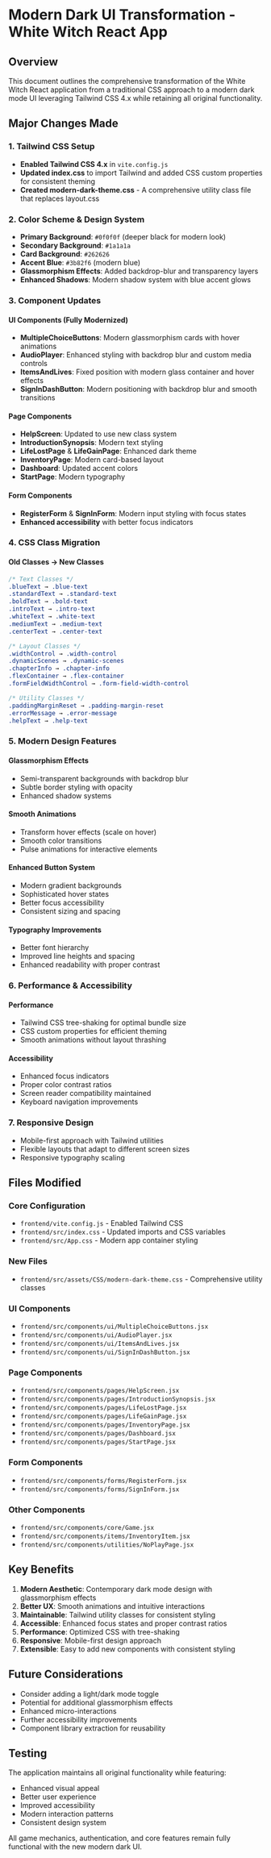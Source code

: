 # Modern Dark UI Transformation - White Witch React App

## Overview
This document outlines the comprehensive transformation of the White Witch React application from a traditional CSS approach to a modern dark mode UI leveraging Tailwind CSS 4.x while retaining all original functionality.

## Major Changes Made

### 1. Tailwind CSS Setup
- **Enabled Tailwind CSS 4.x** in `vite.config.js`
- **Updated index.css** to import Tailwind and added CSS custom properties for consistent theming
- **Created modern-dark-theme.css** - A comprehensive utility class file that replaces layout.css

### 2. Color Scheme & Design System
- **Primary Background**: `#0f0f0f` (deeper black for modern look)
- **Secondary Background**: `#1a1a1a` 
- **Card Background**: `#262626`
- **Accent Blue**: `#3b82f6` (modern blue)
- **Glassmorphism Effects**: Added backdrop-blur and transparency layers
- **Enhanced Shadows**: Modern shadow system with blue accent glows

### 3. Component Updates

#### UI Components (Fully Modernized)
- **MultipleChoiceButtons**: Modern glassmorphism cards with hover animations
- **AudioPlayer**: Enhanced styling with backdrop blur and custom media controls
- **ItemsAndLives**: Fixed position with modern glass container and hover effects
- **SignInDashButton**: Modern positioning with backdrop blur and smooth transitions

#### Page Components
- **HelpScreen**: Updated to use new class system
- **IntroductionSynopsis**: Modern text styling
- **LifeLostPage** & **LifeGainPage**: Enhanced dark theme
- **InventoryPage**: Modern card-based layout
- **Dashboard**: Updated accent colors
- **StartPage**: Modern typography

#### Form Components
- **RegisterForm** & **SignInForm**: Modern input styling with focus states
- **Enhanced accessibility** with better focus indicators

### 4. CSS Class Migration

#### Old Classes → New Classes
```css
/* Text Classes */
.blueText → .blue-text
.standardText → .standard-text
.boldText → .bold-text
.introText → .intro-text
.whiteText → .white-text
.mediumText → .medium-text
.centerText → .center-text

/* Layout Classes */
.widthControl → .width-control
.dynamicScenes → .dynamic-scenes
.chapterInfo → .chapter-info
.flexContainer → .flex-container
.formFieldWidthControl → .form-field-width-control

/* Utility Classes */
.paddingMarginReset → .padding-margin-reset
.errorMessage → .error-message
.helpText → .help-text
```

### 5. Modern Design Features

#### Glassmorphism Effects
- Semi-transparent backgrounds with backdrop blur
- Subtle border styling with opacity
- Enhanced shadow systems

#### Smooth Animations
- Transform hover effects (scale on hover)
- Smooth color transitions
- Pulse animations for interactive elements

#### Enhanced Button System
- Modern gradient backgrounds
- Sophisticated hover states
- Better focus accessibility
- Consistent sizing and spacing

#### Typography Improvements
- Better font hierarchy
- Improved line heights and spacing
- Enhanced readability with proper contrast

### 6. Performance & Accessibility

#### Performance
- Tailwind CSS tree-shaking for optimal bundle size
- CSS custom properties for efficient theming
- Smooth animations without layout thrashing

#### Accessibility
- Enhanced focus indicators
- Proper color contrast ratios
- Screen reader compatibility maintained
- Keyboard navigation improvements

### 7. Responsive Design
- Mobile-first approach with Tailwind utilities
- Flexible layouts that adapt to different screen sizes
- Responsive typography scaling

## Files Modified

### Core Configuration
- `frontend/vite.config.js` - Enabled Tailwind CSS
- `frontend/src/index.css` - Updated imports and CSS variables
- `frontend/src/App.css` - Modern app container styling

### New Files
- `frontend/src/assets/CSS/modern-dark-theme.css` - Comprehensive utility classes

### UI Components
- `frontend/src/components/ui/MultipleChoiceButtons.jsx`
- `frontend/src/components/ui/AudioPlayer.jsx`
- `frontend/src/components/ui/ItemsAndLives.jsx`
- `frontend/src/components/ui/SignInDashButton.jsx`

### Page Components
- `frontend/src/components/pages/HelpScreen.jsx`
- `frontend/src/components/pages/IntroductionSynopsis.jsx`
- `frontend/src/components/pages/LifeLostPage.jsx`
- `frontend/src/components/pages/LifeGainPage.jsx`
- `frontend/src/components/pages/InventoryPage.jsx`
- `frontend/src/components/pages/Dashboard.jsx`
- `frontend/src/components/pages/StartPage.jsx`

### Form Components
- `frontend/src/components/forms/RegisterForm.jsx`
- `frontend/src/components/forms/SignInForm.jsx`

### Other Components
- `frontend/src/components/core/Game.jsx`
- `frontend/src/components/items/InventoryItem.jsx`
- `frontend/src/components/utilities/NoPlayPage.jsx`

## Key Benefits

1. **Modern Aesthetic**: Contemporary dark mode design with glassmorphism effects
2. **Better UX**: Smooth animations and intuitive interactions
3. **Maintainable**: Tailwind utility classes for consistent styling
4. **Accessible**: Enhanced focus states and proper contrast ratios
5. **Performance**: Optimized CSS with tree-shaking
6. **Responsive**: Mobile-first design approach
7. **Extensible**: Easy to add new components with consistent styling

## Future Considerations

- Consider adding a light/dark mode toggle
- Potential for additional glassmorphism effects
- Enhanced micro-interactions
- Further accessibility improvements
- Component library extraction for reusability

## Testing

The application maintains all original functionality while featuring:
- Enhanced visual appeal
- Better user experience
- Improved accessibility
- Modern interaction patterns
- Consistent design system

All game mechanics, authentication, and core features remain fully functional with the new modern dark UI. 